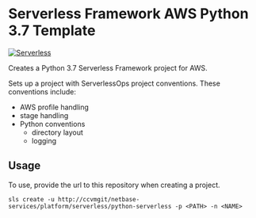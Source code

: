 # Serverless Framework AWS Python 3.7 Template
[![Serverless](http://public.serverless.com/badges/v3.svg)](http://www.serverless.com)

Creates a Python 3.7 Serverless Framework project for AWS.

Sets up a project with ServerlessOps project conventions. These conventions include:

* AWS profile handling
* stage handling
* Python conventions
  * directory layout
  * logging

## Usage
To use, provide the url to this repository when creating a project.

```
sls create -u http://ccvmgit/netbase-services/platform/serverless/python-serverless -p <PATH> -n <NAME>
```
